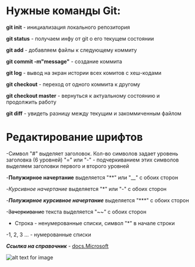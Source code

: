 # Нужные команды Git:
**git init** - инициализация локального репозитория

**git status** - получаем инфу от git о его текущем состоянии

**git add** - добавляем файлы к следующему коммиту

**git commit -m"message"** - создание коммита

**git log** - вывод на экран истории всех комитов с хеш-кодами

**git checkout** - переход от одного коммита к другому

**git checkout master** - вернуться к актуальному состоянию и продолжить работу

**git diff** - увидеть разницу между текущим и закоммиченным файлом

# Редактирование шрифтов
-Символ "#" выделяет заголовок. Кол-во символов задает уровень заголовка (6 уровней)
"=" или "-" - подчеркиванием этих символов выделяем заголовки первого и второго уровней

-**Полужирное начертание** выделяется "**" или "__" с обоих сторон 

-*Курсивное начертание* выделяется "*" или "-" с обоих сторон

-***Полужирное курсивное начертание*** выделяется "***" с обоих сторон

-~~Зачеркивание~~ текста выделяется "~~" с обоих сторон

* Строка - ненумерованные списки, символ "*" в начале строки

-1, 2, 3 ... - нумерованные списки 

***Ссылка на справочник*** - [docs.Microsoft](https://docs.microsoft.com/ru-ru/contribute/markdown-reference)

![alt text for image](markdown.png)

